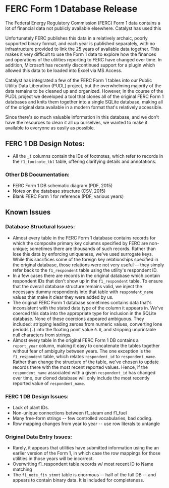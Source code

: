 # FERC Form 1 Database Release

The Federal Energy Regulatory Commission (FERC) Form 1 data contains a lot of
financial data not publicly available elsewhere. Catalyst has used this

Unfortunately FERC publishes this data in a relatively archaic, poorly
supported binary format, and each year is published separately, with no
infrastructure provided to link the 25 years of available data together. This
makes it very difficult to use the Form 1 data to explore how the finances and
operations of the utilities reporting to FERC have changed over time. In
addition, Microsoft has recently discontinued support for a plugin which
allowed this data to be loaded into Excel via MS Access.

Catalyst has integrated a few of the FERC Form 1 tables into our Public Utility
Data Liberation (PUDL) project, but the overwhelming majority of the data
remains to be cleaned up and organized. However, in the course of the PUDL
project we developed a tool that clones all of the original FERC Form 1
databases and knits them together into a single SQLite database, making all of
the original data available in a modern format that's relatively accessible.

Since there's so much valuable information in this database, and we don't have
the resources to clean it all up ourselves, we wanted to make it available to
everyone as easily as possible.

## FERC 1 DB Design Notes:
* All the `_f` columns contain the IDs of footnotes, which refer to records in
  the `f1_footnote_tbl` table, offering clarifying details and annotations.

### Other DB Documentation:
* FERC Form 1 DB schematic diagram (PDF, 2015)
* Notes on the database structure (CSV, 2015)
* Blank FERC Form 1 for reference (PDF, various years)

## Known Issues

### Database Structural Issues:
* Almost every table in the FERC Form 1 database contains records for which the
  composite primary key columns specified by FERC are non-unique; sometimes
  there are thousands of such records. Rather than lose this data by enforcing
  uniqueness, we've used surrogate keys. While this sacrifices some of the
  foreign key relationships specified in the original database, those relations
  were not very useful -- they simply refer back to the `f1_respondent` table
  using the utility's respondent ID.
* In a few cases there are records in the original database which contain
  respondent IDs that don't show up in the `f1_respondent` table. To ensure
  that the overall database structure remains valid, we inject the necessary
  dummy respondents into that table with `respondent_name` values that make it
  clear they were added by us.
* The original FERC Form 1 database sometimes contains data that's inconsistent
  with the stated data type of the column it appears in. We've coerced this
  data into the appropriate type for inclusion in the SQLite database. None of
  these coercions appeared ambiguous. They included: stripping leading zeroes
  from numeric values, converting lone periods (`.`) into the floating point
  value `0.0`, and stripping unprintable null characters from strings.
* Almost every table in the original FERC Form 1 DB contains a `report_year`
  column, making it easy to concatenate the tables together without fear of
  ambiguity between years. The one exception is the `f1_respondent` table,
  which relates `respondent_id` to `respondent_name`. Rather than change the
  structure of the table, we've chosen to update records there with the most
  recent reported values. Hence, if the `respondent_name` associated with a
  given `respondent_id` has changed over time, our cloned database will only
  include the most recently reported value of `respondent_name`.

### FERC 1 DB Design Issues:
* Lack of plant IDs.
* Non-unique connections between f1_steam and f1_fuel
* Many free-form strings -- few controlled vocabularies, bad coding.
* Row mapping changes from year to year -- use row literals to untangle

### Original Data Entry Issues:
* Rarely, it appears that utilities have submitted information using the
  an earlier version of the Form 1, in which case the row mappings for those
  utilities in those years will be incorrect.
* Overwriting f1_respondent table records w/ most recent ID to Name matching
* The `f1_note_fin_stmnt` table is enormous -- half of the full DB -- and
  appears to contain binary data. It is included for completeness.
